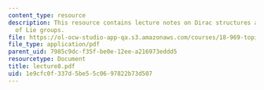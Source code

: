 ```yaml
---
content_type: resource
description: This resource contains lecture notes on Dirac structures and geometry
  of Lie groups.
file: https://ol-ocw-studio-app-qa.s3.amazonaws.com/courses/18-969-topics-in-geometry-dirac-geometry-fall-2006/1e9cfc0f337d5be55c0697822b73d507_lecture8.pdf
file_type: application/pdf
parent_uid: 7985c9dc-f35f-be0e-12ee-a216973eddd5
resourcetype: Document
title: lecture8.pdf
uid: 1e9cfc0f-337d-5be5-5c06-97822b73d507
---
```

